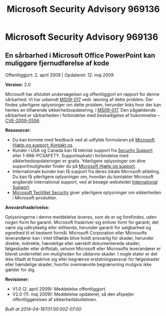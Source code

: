 ﻿---
title: Microsoft Security Advisory 969136
TOCTitle: "969136"
ms:assetid: "969136"
ms:mtpsurl: https://technet.microsoft.com/da-DK/library/969136(v=Security.10)
ms:contentKeyID: 61223909
ms.date: 04/18/2014
mtps_version: v=Security.10
ms.translationtype: HT
---

# Microsoft Security Advisory 969136

## En sårbarhed i Microsoft Office PowerPoint kan muliggøre fjernudførelse af kode

Offentliggjort: 2. april 2009 | Opdateret: 12. maj 2009

**Version:** 2.0

Microsoft har afsluttet undersøgelsen og offentliggjort en rapport for denne sårbarhed. Vi har udsendt [MS09-017](http://go.microsoft.com/fwlink/?linkid=14170) vedr. løsning af dette problem. Der findes yderligere oplysninger om dette problem, herunder links hvor der kan hentes en tilhørende sikkerhedsopdatering, i [MS09-017](http://go.microsoft.com/fwlink/?linkid=14170). Den pågældende sårbarhed er sårbarheden i forbindelse med beskadigelse af hukommelse – [CVE-2009-0556](http://www.cve.mitre.org/cgi-bin/cvename.cgi?name=cve-2009-0556).

**Ressourcer:**

  - Du kan komme med feedback ved at udfylde formularen på [Microsoft Hjælp og support: Kontakt os](https://support.microsoft.com/common/survey.aspx?scid=sw;en;1257&amp;showpage=1&amp;ws=technet&amp;sd=tech).
  - Kunder i USA og Canada kan få teknisk support fra [Security Support](http://go.microsoft.com/fwlink/?linkid=21131) eller 1-866-PCSAFETY. Supportopkald i forbindelse med sikkerhedsopdateringer er gratis. Yderligere oplysninger om dine supportmuligheder finder du på [Microsoft Hjælp og support](http://support.microsoft.com/).
  - Internationale kunder kan få support fra deres lokale Microsoft-afdeling. Du kan få yderligere oplysninger om, hvordan du kontakter Microsoft angående international support, ved at besøge webstedet [International Support](http://go.microsoft.com/fwlink/?linkid=21155).
  - [Microsoft TechNet Security](http://go.microsoft.com/fwlink/?linkid=21132) giver yderligere oplysninger om sikkerheden i Microsoft-produkter.

**Ansvarsfraskrivelse:**

Oplysningerne i denne meddelelse leveres, som de er og forefindes, uden nogen form for garanti. Microsoft fraskriver sig enhver form for garanti, det være sig udtrykkelig eller stiltiende, herunder garanti for salgbarhed og egnethed til et bestemt formål. Microsoft Corporation eller Microsofts leverandører kan i intet tilfælde blive holdt ansvarlig for skader, herunder direkte, indirekte, hændelige eller særskilt dokumenterede skader, følgeskader eller driftstab, selvom Microsoft eller Microsofts leverandører er blevet underrettet om muligheden for sådanne skader. I nogle stater er det ikke tilladt at fraskrive sig eller begrænse erstatningsansvar for følgeskader eller hændelige skader, hvorfor ovennævnte begrænsning muligvis ikke gælder for dig.

**Revisioner:**

  - V1.0 (2. april 2009): Meddelelse offentliggjort.
  - V2.0 (11. maj 2009): Meddelelse opdateret, så den afspejler offentliggørelsen af sikkerhedsbulletinen.

*Built at 2014-04-18T01:50:00Z-07:00*


